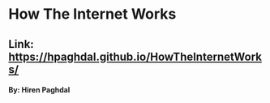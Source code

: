 # How The Internet Works
## Link: https://hpaghdal.github.io/HowTheInternetWorks/
#### By: Hiren Paghdal

